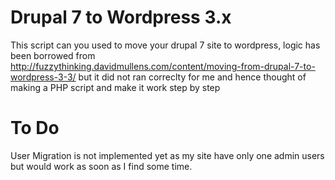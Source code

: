 Drupal 7 to Wordpress 3.x
=======

This script can you used to move your drupal 7 site to wordpress, logic has been borrowed from http://fuzzythinking.davidmullens.com/content/moving-from-drupal-7-to-wordpress-3-3/ but it did not ran correclty for me and hence thought of making a PHP script and make it work step by step

To Do
=======

User Migration is not implemented yet as my site have only one admin users but would work as soon as I find some time.